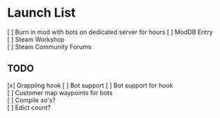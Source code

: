 # Launch List

[ ] Burn in mod with bots on dedicated server for hours
[ ] ModDB Entry  
[ ] Steam Workshop  
[ ] Steam Community Forums  

## TODO

[x] Grappling hook
[ ] Bot support
    [ ] Bot support for hook  
    [ ] Customer map waypoints for bots  
[ ] Compile so's?  
[ ] Edict count?
